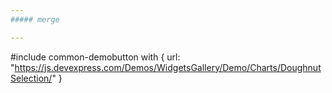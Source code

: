 ```yaml
---
##### merge

---
```

#include common-demobutton with {
    url: "https://js.devexpress.com/Demos/WidgetsGallery/Demo/Charts/DoughnutSelection/"
}